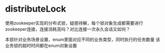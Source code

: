 # distributeLock
使用zookeeper实现的分布式锁，疑惑待解，每个锁对象生成都需要进行zookeeper连接，连接消耗高吗？对比连接一次永久会话又如何？



本锁针对业务场景设置，enum里面对应不同的业务类型，同时执行的任务数量   该业务锁的超时时间都在enum对象设置
